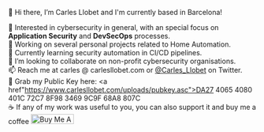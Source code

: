 👋 Hi there, I’m Carles Llobet and I'm currently based in Barcelona!<br/>

👀 Interested in cybersecurity in general, with an special focus on **Application Security** and **DevSecOps** processes.<br/>
🔭 Working on several personal projects related to Home Automation.<br/>
🌱 Currently learning security automation in CI/CD pipelines.<br/>
💞️ I’m looking to collaborate on non-profit cybersecurity organisations.<br/>
📫 Reach me at carles @ carlesllobet.com or <a href="https://twitter.com/Carles_Llobet">@Carles_Llobet</a> on Twitter.<br/>
🔐 Grab my Public Key here: <a href"https://www.carlesllobet.com/uploads/pubkey.asc">DA27 4065 4080 401C 72C7 8F98 3469 9C9F 68A8 807C</a><br/>
☕ If any of my work was useful to you, you can also support it and buy me a coffee <a href="https://www.buymeacoffee.com/carlesllobet" target="_blank"><img src="https://cdn.buymeacoffee.com/buttons/default-orange.png" alt="Buy Me A Coffee" height="20" width="87"></a>
